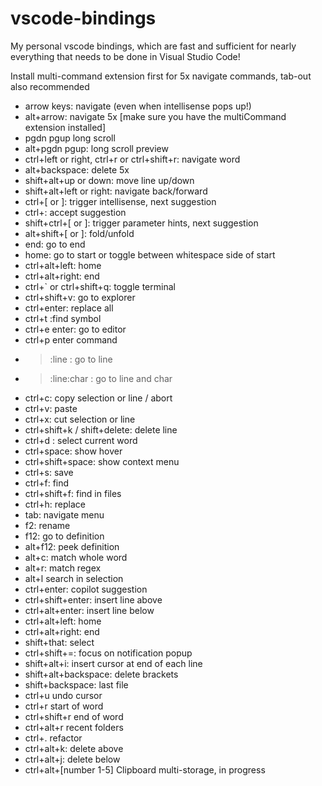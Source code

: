 # vscode-bindings
My personal vscode bindings, which are fast and sufficient for nearly everything that needs to be done in Visual Studio Code!

Install multi-command extension first for 5x navigate commands, tab-out also recommended

* arrow keys: navigate (even when intellisense pops up!)
* alt+arrow: navigate 5x [make sure you have the multiCommand extension installed]
* pgdn pgup long scroll
* alt+pgdn pgup: long scroll preview
* ctrl+left or right, ctrl+r or ctrl+shift+r: navigate word
* alt+backspace: delete 5x
* shift+alt+up or down: move line up/down
* shift+alt+left or right: navigate back/forward
* ctrl+[ or ]: trigger intellisense, next suggestion
* ctrl+\: accept suggestion
* shift+ctrl+[ or ]: trigger parameter hints, next suggestion
* alt+shift+[ or ]: fold/unfold
* end: go to end
* home: go to start or toggle between whitespace side of start
* ctrl+alt+left: home
* ctrl+alt+right: end
* ctrl+` or ctrl+shift+q: toggle terminal
* ctrl+shift+v: go to explorer
* ctrl+enter: replace all
* ctrl+t :find symbol
* ctrl+e enter: go to editor
* ctrl+p enter command
* > :line : go to line
* > :line:char : go to line and char
* ctrl+c: copy selection or line / abort
* ctrl+v: paste
* ctrl+x: cut selection or line
* ctrl+shift+k / shift+delete: delete line
* ctrl+d : select current word
* ctrl+space: show hover
* ctrl+shift+space: show context menu
* ctrl+s: save
* ctrl+f: find
* ctrl+shift+f: find in files
* ctrl+h: replace
* tab: navigate menu
* f2: rename
* f12: go to definition
* alt+f12: peek definition
* alt+c: match whole word
* alt+r: match regex
* alt+l search in selection
* ctrl+enter: copilot suggestion
* ctrl+shift+enter: insert line above
* ctrl+alt+enter: insert line below
* ctrl+alt+left: home
* ctrl+alt+right: end
* shift+that: select
* ctrl+shift+=: focus on notification popup
* shift+alt+i: insert cursor at end of each line
* shift+alt+backspace: delete brackets
* shift+backspace: last file
* ctrl+u undo cursor
* ctrl+r start of word
* ctrl+shift+r end of word
* ctrl+alt+r recent folders
* ctrl+. refactor
* ctrl+alt+k: delete above
* ctrl+alt+j: delete below
* ctrl+alt+[number 1-5] Clipboard multi-storage, in progress
